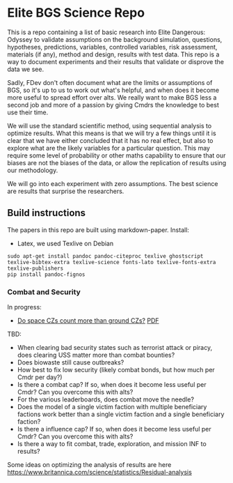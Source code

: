 # Elite BGS Science Repo

This is a repo containing a list of basic research into Elite Dangerous: Odyssey to validate assumptions on the background simulation, questions, hypotheses, predictions, variables, controlled variables, risk assessment, materials (if any), method and design, results with test data. This repo is a way to document experiments and their results that validate or disprove the data we see.

Sadly, FDev don't often document what are the limits or assumptions of BGS, so it's up to us to work out what's helpful, and when does it become more useful to spread effort over alts. We really want to make BGS less a second job and more of a passion by giving Cmdrs the knowledge to best use their time.

We will use the standard scientific method, using sequential analysis to optimize results. What this means is that we will try a few things until it is clear that we have either concluded that it has no real effect, but also to explore what are the likely variables for a particular question. This may require some level of probability or other maths capability to ensure that our biases are not the biases of the data, or allow the replication of results using our methodology.

We will go into each experiment with zero assumptions. The best science are results that surprise the researchers.

## Build instructions

The papers in this repo are built using markdown-paper. Install:

- Latex, we used Texlive on Debian

```shell
sudo apt-get install pandoc pandoc-citeproc texlive ghostscript texlive-bibtex-extra texlive-science fonts-lato texlive-fonts-extra texlive-publishers
pip install pandoc-fignos
```

### Combat and Security

In progress:

- [Do space CZs count more than ground CZs?](bgs-ground-vs-space.md) [PDF](bgs-ground-vs-space.pdf)

TBD:

- When clearing bad security states such as terrorist attack or piracy, does clearing USS matter more than combat bounties?
- Does biowaste still cause outbreaks?
- How best to fix low security (likely combat bonds, but how much per Cmdr per day?)
- Is there a combat cap? If so, when does it become less useful per Cmdr? Can you overcome this with alts?
- For the various leaderboards, does combat move the needle?
- Does the model of a single victim faction with multiple beneficiary factions work better than a single victim faction and a single beneficiary faction?
- Is there a influence cap? If so, when does it become less useful per Cmdr? Can you overcome this with alts?
- Is there a way to fit combat, trade, exploration, and mission INF to results?

Some ideas on optimizing the analysis of results are here https://www.britannica.com/science/statistics/Residual-analysis
